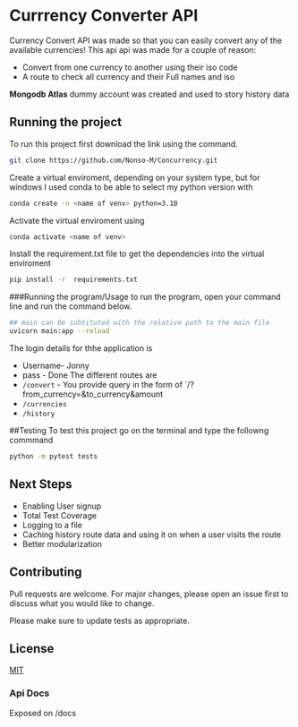 # Currrency Converter API
Currency Convert API was made so that you can easily convert any of the available currencies!
This api api was made for a couple of reason:
- Convert from one currency to another using their iso code
- A route to check all currency and their Full names and iso

**Mongodb Atlas** dummy account was created and used to story history data
## Running the project
To run this project first download the link using the command.
```bash
git clone https://github.com/Nonso-M/Concurrency.git
```
Create a  virtual enviroment, depending on your system type, but for windows I used conda to be able to select my python version with
```bash
conda create -n <name of venv> python=3.10
```
Activate the virtual enviroment using
```bash
conda activate <name of venv>
```
Install the requirement.txt file to get the dependencies into the virtual enviroment
```bash
pip install -r  requirements.txt
```

###Running the program/Usage
to run the program, open your command line and run the command below.
```bash
## main can be subtituted with the relative path to the main file 
uvicorn main:app --reload
```

The login details for thhe application is
- Username- Jonny
- pass - Done
The different routes are
- `/convert` - You provide query in the form of 
`/?from_currency=<currency iso>&to_currency<contry iso>&amount<enter integer> 
- `/currencies`  
- `/history`


##Testing
To test this project go on the terminal and type the followng commmand

```bash
python -m pytest tests
```

## Next Steps
- Enabling User signup
- Total Test Coverage
- Logging to a file
- Caching history route data and using it on when a user visits the route
- Better modularization

## Contributing

Pull requests are welcome. For major changes, please open an issue first
to discuss what you would like to change.

Please make sure to update tests as appropriate.

## License

[MIT](https://choosealicense.com/licenses/mit/)


### Api Docs
Exposed on /docs

